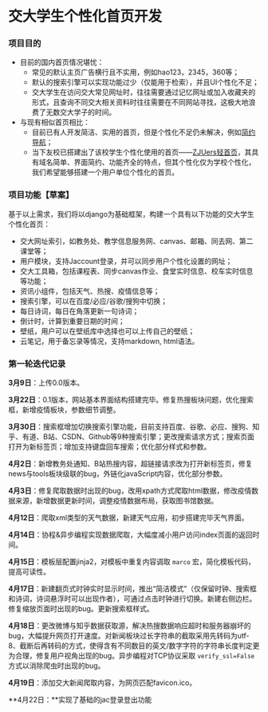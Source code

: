 # 交大学生个性化首页开发

### 项目目的
- 目前的国内首页情况堪忧：
    - 常见的默认主页广告横行且不实用，例如hao123，2345，360等；
    - 默认的搜索引擎可以实现功能过少（仅能用于检索），并且UI个性化不足；
    - 交大学生在访问交大常见网址时，往往需要通过记忆网址或加入收藏夹的形式，且查询不同交大相关资料时往往需要在不同网站寻找，这极大地浪费了无数交大学子的时间。
- 与现有相似首页相比：
    - 目前已有人开发简洁、实用的首页，但是个性化不足仍未解决，例如[简约导航](https://www.jianavi.com/)；
    - 当下友校已搭建出了该校学生个性化使用的首页——[ZJUers轻首页](https://zjuers.com/)，其具有域名简单、界面简约、功能齐全的特点，但其个性化仅为学校个性化，我们希望能够搭建一个用户单位个性化的首页。

### 项目功能【草案】

基于以上需求，我们将以django为基础框架，构建一个具有以下功能的交大学生个性化首页：

- 交大网址索引，如教务处、教学信息服务网、canvas、邮箱、同去网、第二课堂等；
- 用户模块，支持Jaccount登录，并可以同步用户个性化设置的网址；
- 交大工具箱，包括课程表、同步canvas作业、食堂实时信息、校车实时信息等功能；
- 资讯小组件，包括天气、热搜、疫情信息等；
- 搜索引擎，可以在百度/必应/谷歌/搜狗中切换；
- 每日诗词，每日在角落更新一句诗词；
- 倒计时，计算到重要日期的时间；
- 壁纸，用户可以在壁纸库中选择也可以上传自己的壁纸；
- 云笔记，用于备忘录等情况，支持markdown, html语法。

### 第一轮迭代记录

**3月9日**：上传0.0版本。

**3月22日**：0.1版本，网站基本界面结构搭建完毕。修复热搜板块问题，优化搜索框，新增疫情板块，参数细节调整。

**3月30日**：搜索框增加切换搜索引擎功能，目前支持百度、谷歌、必应、搜狗、知乎、有道、B站、CSDN、Github等9种搜索引擎；更改搜索请求方式；搜索页面打开为新标签页；增加支持键盘回车搜索；优化部分样式和参数。

**4月2日**：新增教务处通知、B站热搜内容，超链接请求改为打开新标签页，修复news与tools板块级联的bug，外链化javaScript内容，优化部分参数。

**4月3日**：修复爬取数据时出现的bug，改用xpath方式爬取html数据，修改疫情数据来源，新增数据更新时间，调整疫情数据布局，获取图书馆数据。

**4月12日**：爬取xml类型的天气数据，新建天气应用，初步搭建完毕天气界面。

**4月14日**：协程&异步编程实现数据爬取，大幅度减小用户访问index页面的返回时间。

**4月15日**：模板层配置jinja2，对模板中重复内容调取 `marco` 宏，简化模板代码，提高可读性。

**4月17日**：新建翻页式时钟实时显示时间，推出“简洁模式”（仅保留时钟、搜索框和诗词，诗词悬浮时可以出现作者），可通过点击时钟进行切换。新建右侧边栏。修复缩放页面时出现的bug。更新搜索框样式。

**4月18日**：更改微博与知乎数据获取源，解决热搜数据响应超时和服务器崩坏的bug，大幅提升网页打开速度。对新闻板块过长字符串的截取采用先转码为utf-8、截断后再转码的方式，使得含有不同数目的英文/数字字符的字符串长度判定更为合理，修复用户视角出现的bug。异步编程对TCP协议采取 `verify_ssl=False` 方式以消除爬虫时出现的bug。

**4月19日**：添加交大新闻爬取内容，为网页匹配favicon.ico。

**4月22日：**实现了基础的jac登录登出功能
